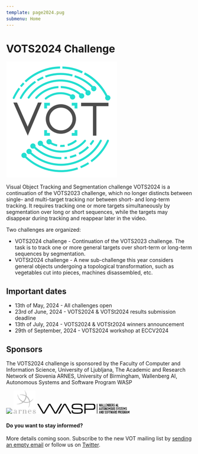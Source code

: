```yaml
---
template: page2024.pug
submenu: Home
---
```

 
# VOTS2024 Challenge

<img class="logo float-right frame" src="../img/vots2024_logo_website_large.png" alt="VOTS2023"  />
 
Visual Object Tracking and Segmentation challenge VOTS2024 is a continuation of the VOTS2023 challenge, which no longer distincts between single- and multi-target tracking nor between short- and long-term tracking. It requires tracking one or more targets simultaneously by segmentation over long or short sequences, while the targets may disappear during tracking and reappear later in the video.

Two challenges are organized:

 * VOTS2024 challenge - Continuation of the VOTS2023 challenge. The task is to track one or more general targets over short-term or long-term sequences by segmentation.
 * VOTSt2024 challenge - A new sub-challenge this year considers general objects undergoing a topological transformation, such as vegetables cut into pieces, machines disassembled, etc.

## Important dates

 * 13th of May, 2024 - All challenges open
 * 23rd of June, 2024 - VOTS2024 & VOTSt2024 results submission deadline
 * 13th of July, 2024 - VOTS2024 & VOTSt2024 winners announcement
 * 29th of September, 2024 - VOTS2024 workshop at ECCV2024

## Sponsors

The VOTS2024 challenge is sponsored by the Faculty of Computer and Information Science, University of Ljubljana, The Academic and Research Network of Slovenia ARNES, University of Birmingham, Wallenberg AI, Autonomous Systems and Software Program WASP

<div class="spotlight logos">
<a href="http://www.fri.uni-lj.si/"><img src="../img/org/logo_ljubljana.png" width="170px"/></a>
<a href="https://www.arnes.si/"><img src="../img/org/logo_arnes.png" /></a>
<a href="https://wasp-sweden.org/"><img src="../img/org/logo_wasp.png" width="250px"/></a>
</div>

<div class="alert alert-info" role="alert">
<div class="icon-left"><i class="glyphicon glyphicon-bullhorn hugeicon"></i> </div>
<h4>Do you want to stay informed?</h4>

More details coming soon. Subscribe to the new VOT mailing list by [sending an empty email](mailto:votchallange-join@lists.arnes.si) or follow us on [Twitter](https://twitter.com/votchallenge).
</div>
